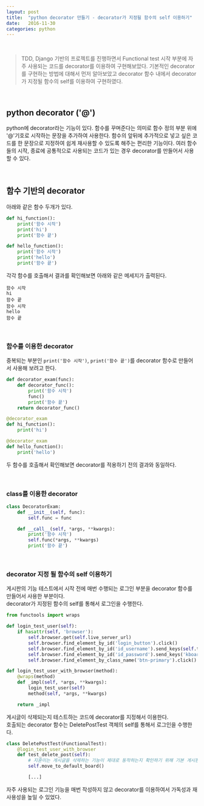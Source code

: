 ```yaml
---
layout: post
title:  "python decorator 만들기 - decorator가 지정될 함수의 self 이용하기"
date:   2016-11-30
categories: python
---
```


<br>  

> TDD, Django 기반의 프로젝트를 진행하면서 Functional test 시작 부분에 자주 사용되는 코드를 decorator를 이용하여 구현해보았다. 기본적인 decorator를 구현하는 방법에 대해서 먼저 알아보았고 decorator 함수 내에서 decorator가 지정될 함수의 self를 이용하여 구현하였다.   

<br>  

## python decorator ('@')  

python에 decorator라는 기능이 있다. 함수를 꾸며준다는 의미로 함수 정의 부분 위에 '@'기호로 시작하는 문장을 추가하여 사용한다. 함수의 앞뒤에 추가적으로 넣고 싶은 코드를 한 문장으로 지정하여 쉽게 재사용할 수 있도록 해주는 편리한 기능이다. 여러 함수들의 시작, 종료에 공통적으로 사용되는 코드가 있는 경우 decorator를 만들어서 사용할 수 있다.  

<br>  

## 함수 기반의 decorator  

아래와 같은 함수 두개가 있다.  

```python
def hi_function():
    print('함수 시작')
    print('hi')
    print('함수 끝')

def hello_function():
    print('함수 시작')
    print('hello')
    print('함수 끝')
```  

각각 함수를 호출해서 결과를 확인해보면 아래와 같은 메세지가 출력된다.  

```
함수 시작
hi
함수 끝
함수 시작
hello
함수 끝
```  

<br>  

### 함수를 이용한 decorator  

중복되는 부분인 `print('함수 시작')`, `print('함수 끝')`를 decorator 함수로 만들어서 사용해 보려고 한다.  

```python
def decorator_exam(func):
    def decorator_func():
        print('함수 시작')
        func()
        print('함수 끝')
    return decorator_func()

@decorator_exam
def hi_function():
    print('hi')

@decorator_exam
def hello_function():
    print('hello')
```  

두 함수를 호출해서 확인해보면 decorator를 적용하기 전의 결과와 동일하다.

<br>  

### class를 이용한 decorator  

```python
class DecoratorExam:
    def __init__(self, func):
        self.func = func

    def __call__(self, *args, **kwargs):
        print('함수 시작')
        self.func(*args, **kwargs)
        print('함수 끝')
```  

<br>  

### decorator 지정 될 함수의 self 이용하기  

게시판의 기능 테스트에서 시작 전에 매번 수행되는 로그인 부분을 decorator 함수를 만들어서 사용한 부분이다.  
decorator가 지정된 함수의 self를 통해서 로그인을 수행한다.  

```python
from functools import wraps

def login_test_user(self):
    if hasattr(self, 'browser'):
        self.browser.get(self.live_server_url)
        self.browser.find_element_by_id('login_button').click()
        self.browser.find_element_by_id('id_username').send_keys(self.test_user.username)
        self.browser.find_element_by_id('id_password').send_keys('kboard123')
        self.browser.find_element_by_class_name('btn-primary').click()

def login_test_user_with_browser(method):
    @wraps(method)
    def _impl(self, *args, **kwargs):
        login_test_user(self)
        method(self, *args, **kwargs)

    return _impl
```  

게시글이 삭제되는지 테스트하는 코드에 decorator를 지정해서 이용한다.  
호출되는 decorator 함수는 DeletePostTest 객체의 self를 통해서 로그인을 수행한다.  

```python
class DeletePostTest(FunctionalTest):
    @login_test_user_with_browser
    def test_delete_post(self):
        # 지훈이는 게시글을 삭제하는 기능이 제대로 동작하는지 확인하기 위해 기본 게시판으로 이동한다.
        self.move_to_default_board()

        [...]
```  

자주 사용되는 로그인 기능을 매번 작성하지 않고 decorator를 이용하여서 가독성과 재사용성을 높일 수 있었다.  
